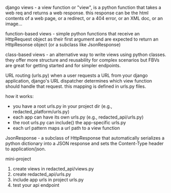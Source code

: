 django views - a view function or "view", is a python function that takes a web req and returns a web response. this response can be the html contents of a web page, or a redirect, or a 404 error, or an XML doc, or an image...

function-based views - simple python functions that receive an HttpRequest object as their first argument and are expected to return an HttpResonse object (or a subclass like JsonResponse)

class-based views - an alternative way to write views using python classes. they offer more structure and reusability for complex scenarios but FBVs are great for getting started and for simpler endpoints.

URL routing (urls.py)
when a user requests a URL from your django application, django's URL dispatcher determines which view function should handle that request. this mapping is defined in urls.py files.

how it works:
- you have a root urls.py in your project dir (e.g., redacted_platform/urls.py)
- each app can have its own urls.py (e.g., redacted_api/urls.py)
- the root urls.py can include() the app-specific urls.py
- each url pattern maps a url path to a view function

JsonResponse - a subclass of HttpResponse that automatically serializes a python dictionary into a JSON response and sets the Content-Type header to application/json. 

mini-project
1. create views in redacted_api/views.py
2. create redacted_api/urls.py
3. include app urls in project urls.py
4. test your api endpoint

